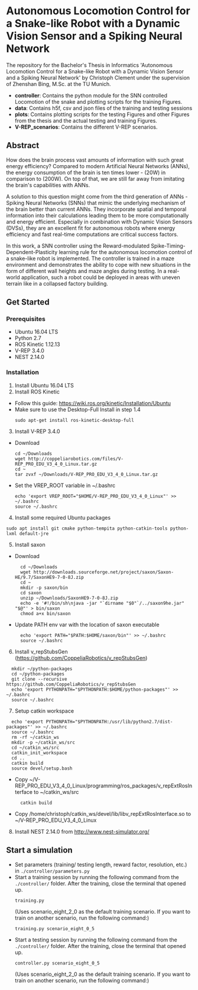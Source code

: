 
# Autonomous Locomotion Control for a Snake-like Robot with a Dynamic Vision Sensor and a Spiking Neural Network

The repository for the Bachelor's Thesis in Informatics 'Autonomous Locomotion Control for a Snake-like Robot with a Dynamic Vision Sensor and a Spiking Neural Network' by Christoph Clement under the supervision of Zhenshan Bing, M.Sc. at the TU Munich.

- **controller**: Contains the python module for the SNN controlled Locomotion of the snake and plotting scripts for the training Figures.
- **data**: Contains h5f, csv and json files of the training and testing sessions
- **plots**: Contains plotting scripts for the testing Figures and other Figures from the thesis and the actual testing and training Figures.
- **V-REP_scenarios**: Contains the different V-REP scenarios.

## Abstract
How does the brain process vast amounts of information with such great energy efficiency?
Compared to modern Artificial Neural Networks (ANNs), the energy consumption of the brain is ten times lower - \(20W\) in comparison to \(200W\).
On top of that, we are still far away from imitating the brain's capabilities with ANNs.

A solution to this question might come from the third generation of ANNs - Spiking Neural Networks (SNNs) that mimic the underlying mechanism of the brain better than current ANNs.
They incorporate spatial and temporal information into their calculations leading them to be more computationally and energy efficient.
Especially in combination with Dynamic Vision Sensors (DVSs), they are an excellent fit for autonomous robots where energy efficiency and fast real-time computations are critical success factors.

In this work, a SNN controller using the Reward-modulated Spike-Timing-Dependent-Plasticity learning rule for the autonomous locomotion control of a snake-like robot is implemented.
The controller is trained in a maze environment and demonstrates the ability to cope with new situations in the form of different wall heights and maze angles during testing.
In a real-world application, such a robot could be deployed in areas with uneven terrain like in a collapsed factory building.

## Get Started

### Prerequisites

 - Ubuntu 16.04 LTS
 - Python 2.7
 - ROS Kinetic 1.12.13
 - V-REP 3.4.0
 - NEST 2.14.0

### Installation

1. Install Ubuntu 16.04 LTS
2. Install ROS Kinetic
- Follow this guide: https://wiki.ros.org/kinetic/Installation/Ubuntu
- Make sure to use the Desktop-Full Install in step 1.4
  ```
  sudo apt-get install ros-kinetic-desktop-full
  ```  
3. Install V-REP 3.4.0
- Download
  ```
  cd ~/Downloads
  wget http://coppeliarobotics.com/files/V-REP_PRO_EDU_V3_4_0_Linux.tar.gz
  cd ~
  tar zvxf ~/Downloads/V-REP_PRO_EDU_V3_4_0_Linux.tar.gz
  ```
- Set the VREP_ROOT variable in ~/.bashrc
  ```
  echo 'export VREP_ROOT="$HOME/V-REP_PRO_EDU_V3_4_0_Linux"' >> ~/.bashrc
  source ~/.bashrc
  ```
4. Install some required Ubuntu packages
  ```
  sudo apt install git cmake python-tempita python-catkin-tools python-lxml default-jre
  ```
5. Install saxon
- Download
  ```
	cd ~/Downloads
	wget http://downloads.sourceforge.net/project/saxon/Saxon-HE/9.7/SaxonHE9-7-0-8J.zip
	cd ~
	mkdir -p saxon/bin
	cd saxon
	unzip ~/Downloads/SaxonHE9-7-0-8J.zip
	echo -e '#!/bin/sh\njava -jar "`dirname "$0"`/../saxon9he.jar" "$@"' > bin/saxon
	chmod a+x bin/saxon
  ```
- Update PATH env var with the location of saxon executable
  ```
	echo 'export PATH="$PATH:$HOME/saxon/bin"' >> ~/.bashrc
	source ~/.bashrc
  ```
6. Install v_repStubsGen (https://github.com/CoppeliaRobotics/v_repStubsGen)
  ```
	mkdir ~/python-packages
	cd ~/python-packages
	git clone --recursive https://github.com/CoppeliaRobotics/v_repStubsGen
	echo 'export PYTHONPATH="$PYTHONPATH:$HOME/python-packages"' >> ~/.bashrc
	source ~/.bashrc
  ```
7. Setup catkin workspace
  ```
	echo 'export PYTHONPATH="$PYTHONPATH:/usr/lib/python2.7/dist-packages"' >> ~/.bashrc
	source ~/.bashrc
	rm -rf ~/catkin_ws
	mkdir -p ~/catkin_ws/src
	cd ~/catkin_ws/src
	catkin_init_workspace
	cd ..
	catkin build
	source devel/setup.bash
  ```
- Copy ~/V-REP_PRO_EDU_V3_4_0_Linux/programming/ros_packages/v_repExtRosInterface to ~/catkin_ws/src
  ``` 	
	catkin build
  ```
- Copy /home/christoph/catkin_ws/devel/lib/libv_repExtRosInterface.so to ~/V-REP_PRO_EDU_V3_4_0_Linux

8. Install NEST 2.14.0 from http://www.nest-simulator.org/

## Start a simulation

- Set parameters (training/ testing length, reward factor, resolution, etc.) in `./controller/parameters.py`
- Start a training session by running the following command from the `./controller/` folder. After the training, close the terminal that opened up.
	```
	training.py
	```
  (Uses scenario_eight_2_0 as the default training scenario. If you want to train on another scenario, run the following command:)
  ```
  training.py scenario_eight_0_5
  ```
- Start a testing session by running the following command from the `./controller/` folder. After the training, close the terminal that opened up.
	```
	controller.py scenario_eight_0_5
	```
  (Uses scenario_eight_2_0 as the default training scenario. If you want to train on another scenario, run the following command:)
